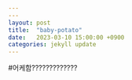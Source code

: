 ```yaml
---
---
layout: post
title:  "baby-potato"
date:   2023-03-10 15:00:00 +0900
categories: jekyll update
---
```

#어케함?????????????